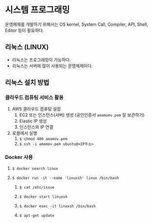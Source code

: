 # 시스템 프로그래밍

운영체제를 개발하기 위해서는 OS kernel, System Call, Compiler, API, Shell, Editor 등이 필요하다.

## 리눅스 (LINUX)

- 리눅스는 프로그래밍이 가능하다.
- 리눅스는 서버에 많이 사용되는 운영체제이다.

## 리눅스 설치 방법

### 클라우드 컴퓨팅 서비스 활용

1. AWS 클라우드 컴퓨팅 설정
   1. EC2 또는 인스턴스(서버) 생성 (공인인증서 `amamomv.pem` 잘 보관하기)
   2. Elastic IP 생성
   3. 인스턴스와 IP 연결
2. 로컬에서 실행
   1. `$ chmod 400 amamov.pem`
   2. `$ ssh -i amamov.pem ubuntu@<IP주소>`

### Docker 사용

1. `$ docker search linux`

2. `$ docker run -it --name 'linuxsh' linux /bin/bash`

   1. `$ cat /etc/issue`

   2. `$ docker start linuxsh`

   3. `$ docker exec -it linuxsh /bin/bash`

   4. `$ apt-get update`
